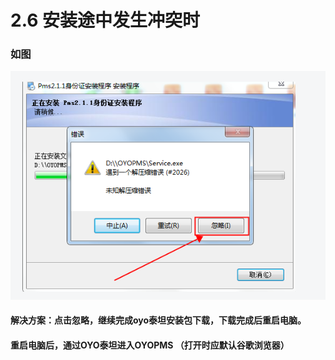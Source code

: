 # 2.6 安装途中发生冲突时

### 如图

![](../../../.gitbook/assets/image%20%28273%29.png)

#### 解决方案：点击忽略，继续完成oyo泰坦安装包下载，下载完成后重启电脑。

#### 重启电脑后，通过OYO泰坦进入OYOPMS （打开时应默认谷歌浏览器）



